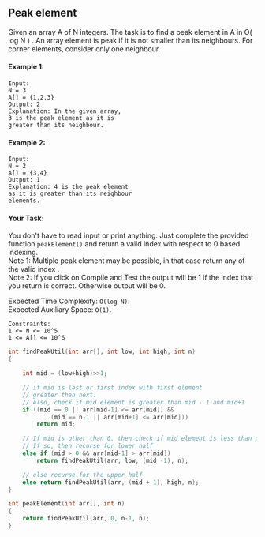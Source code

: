 ## Peak element

Given an array A of N integers. The task is to find a peak element in A in O( log N ) .
An array element is peak if it is not smaller than its neighbours. For corner elements, consider only one neighbour.

#### Example 1:

```
Input:
N = 3
A[] = {1,2,3}
Output: 2
Explanation: In the given array,
3 is the peak element as it is
greater than its neighbour.
```

#### Example 2:

```
Input:
N = 2
A[] = {3,4}
Output: 1
Explanation: 4 is the peak element
as it is greater than its neighbour
elements.
```

#### Your Task:

You don't have to read input or print anything. Just complete the provided function `peakElement()` and return a valid index with respect to 0 based indexing.  
Note 1: Multiple peak element may be possible, in that case return any of the valid index .  
Note 2: If you click on Compile and Test the output will be 1 if the index that you return is correct. Otherwise output will be 0.

Expected Time Complexity: `O(log N)`.  
Expected Auxiliary Space: `O(1)`.

```
Constraints:
1 <= N <= 10^5
1 <= A[] <= 10^6
```

```c++
int findPeakUtil(int arr[], int low, int high, int n)
{

    int mid = (low+high)>>1;

    // if mid is last or first index with first element
    // greater than next.
    // Also, check if mid element is greater than mid - 1 and mid+1
    if ((mid == 0 || arr[mid-1] <= arr[mid]) &&
            (mid == n-1 || arr[mid+1] <= arr[mid]))
        return mid;

    // If mid is other than 0, then check if mid element is less than prev.
    // If so, then recurse for lower half
    else if (mid > 0 && arr[mid-1] > arr[mid])
        return findPeakUtil(arr, low, (mid -1), n);

    // else recurse for the upper half
    else return findPeakUtil(arr, (mid + 1), high, n);
}

int peakElement(int arr[], int n)
{
    return findPeakUtil(arr, 0, n-1, n);
}
```
